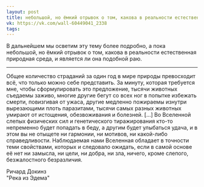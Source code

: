 ```yaml
---
layout: post
title: небольшой, но ёмкий отрывок о том, какова в реальности естественная природная среда
vk: https://vk.com/wall-60449041_2338
tags:
---
```

В дальнейшем мы осветим эту тему более подробно, а пока небольшой, но ёмкий отрывок о том, какова в реальности естественная природная среда, и является ли она подобной раю.

---

Общее количество страданий за один год в мире природы превосходит всё, что только можно себе представить. За минуту, которая требуется мне, чтобы сформулировать это предложение, тысячи животных съедаемы заживо, многие другие бегут со всех ног в попытке избежать смерти, повизгивая от ужаса, другие медленно пожираемы изнутри вырезающими плоть паразитами, тысячи самых разных животных умирают от истощения, обезвоживания и болезней. [...] Во Вселенной слепых физических сил и генетического тиражирования кто-то непременно будет попадать в беду, а другим будет улыбаться удача, и в этом вы не отыщете ни гармонии, ни мотивов, ни какой-либо справедливости. Наблюдаемая нами Вселенная обладает в точности теми свойствами, которых и следовало ожидать, если в самой основе её нет ни замысла, ни цели, ни добра, ни зла, ничего, кроме слепого, безжалостного безразличия.

Ричард Докинз<br>
"Река из Эдема"